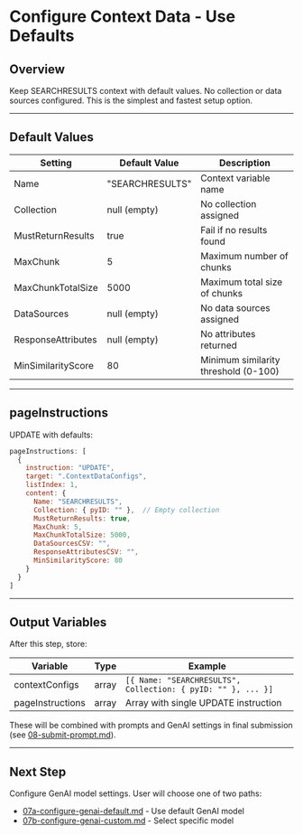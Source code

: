 # Configure Context Data - Use Defaults

## Overview

Keep SEARCHRESULTS context with default values. No collection or data sources configured. This is the simplest and fastest setup option.

---

## Default Values

| Setting | Default Value | Description |
|---------|---------------|-------------|
| Name | "SEARCHRESULTS" | Context variable name |
| Collection | null (empty) | No collection assigned |
| MustReturnResults | true | Fail if no results found |
| MaxChunk | 5 | Maximum number of chunks |
| MaxChunkTotalSize | 5000 | Maximum total size of chunks |
| DataSources | null (empty) | No data sources assigned |
| ResponseAttributes | null (empty) | No attributes returned |
| MinSimilarityScore | 80 | Minimum similarity threshold (0-100) |

---

## pageInstructions

UPDATE with defaults:

```javascript
pageInstructions: [
  {
    instruction: "UPDATE",
    target: ".ContextDataConfigs",
    listIndex: 1,
    content: {
      Name: "SEARCHRESULTS",
      Collection: { pyID: "" },  // Empty collection
      MustReturnResults: true,
      MaxChunk: 5,
      MaxChunkTotalSize: 5000,
      DataSourcesCSV: "",
      ResponseAttributesCSV: "",
      MinSimilarityScore: 80
    }
  }
]
```

---

## Output Variables

After this step, store:

| Variable | Type | Example |
|----------|------|---------|
| contextConfigs | array | `[{ Name: "SEARCHRESULTS", Collection: { pyID: "" }, ... }]` |
| pageInstructions | array | Array with single UPDATE instruction |

These will be combined with prompts and GenAI settings in final submission (see [08-submit-prompt.md](08-submit-prompt.md)).

---

## Next Step

Configure GenAI model settings. User will choose one of two paths:
- [07a-configure-genai-default.md](07a-configure-genai-default.md) - Use default GenAI model
- [07b-configure-genai-custom.md](07b-configure-genai-custom.md) - Select specific model
